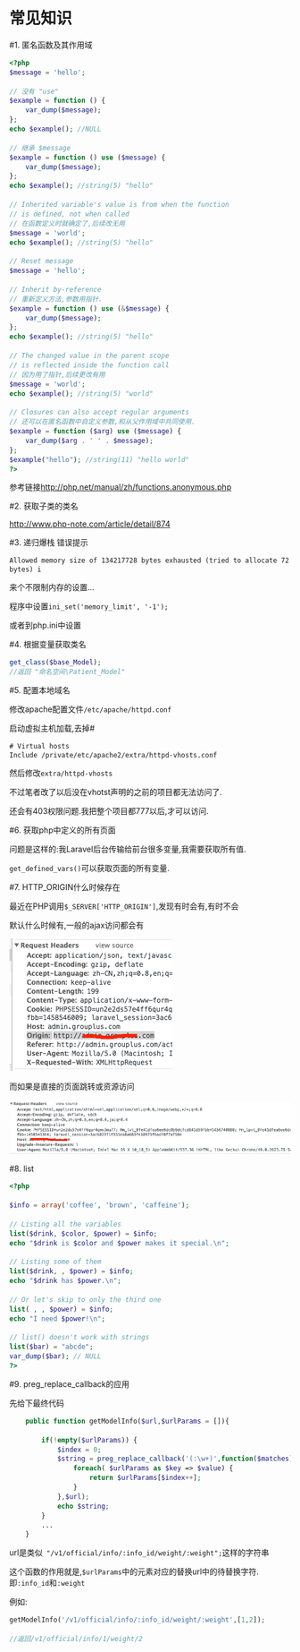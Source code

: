 # 常见知识

#1. 匿名函数及其作用域

```php
<?php
$message = 'hello';

// 没有 "use"
$example = function () {
    var_dump($message);
};
echo $example(); //NULL

// 继承 $message
$example = function () use ($message) {
    var_dump($message);
};
echo $example(); //string(5) "hello"

// Inherited variable's value is from when the function
// is defined, not when called
// 在函数定义时就确定了,后续改无用
$message = 'world';
echo $example(); //string(5) "hello"

// Reset message
$message = 'hello';

// Inherit by-reference
// 重新定义方法,参数用指针.
$example = function () use (&$message) {
    var_dump($message);
};
echo $example(); //string(5) "hello"

// The changed value in the parent scope
// is reflected inside the function call
// 因为用了指针,后续更改有用
$message = 'world';
echo $example(); //string(5) "world"

// Closures can also accept regular arguments
// 还可以在匿名函数中自定义参数,和从父作用域中共同使用.
$example = function ($arg) use ($message) {
    var_dump($arg . ' ' . $message);
};
$example("hello"); //string(11) "hello world"
?>
```

参考链接<http://php.net/manual/zh/functions.anonymous.php>

#2. 获取子类的类名

<http://www.php-note.com/article/detail/874>

#3. 递归爆栈 错误提示

    Allowed memory size of 134217728 bytes exhausted (tried to allocate 72 bytes) i

来个不限制内存的设置...

程序中设置`ini_set('memory_limit', '-1');`

或者到php.ini中设置

#4. 根据变量获取类名

```php
get_class($base_Model);
//返回 "命名空间\Patient_Model"
```

#5. 配置本地域名

修改apache配置文件`/etc/apache/httpd.conf`

启动虚拟主机加载,去掉#

```
# Virtual hosts
Include /private/etc/apache2/extra/httpd-vhosts.conf
```

然后修改`extra/httpd-vhosts`

不过笔者改了以后没在vhotst声明的之前的项目都无法访问了.

还会有403权限问题.我把整个项目都777以后,才可以访问.

#6. 获取php中定义的所有页面

问题是这样的:我Laravel后台传输给前台很多变量,我需要获取所有值.

`get_defined_vars()`可以获取页面的所有变量.

#7. HTTP_ORIGIN什么时候存在

最近在PHP调用`$_SERVER['HTTP_ORIGIN']`,发现有时会有,有时不会

默认什么时候有,一般的ajax访问都会有

![](QQ20160321-1.png)

而如果是直接的页面跳转或资源访问

![](QQ20160321-2.png)

#8. list

```php
<?php

$info = array('coffee', 'brown', 'caffeine');

// Listing all the variables
list($drink, $color, $power) = $info;
echo "$drink is $color and $power makes it special.\n";

// Listing some of them
list($drink, , $power) = $info;
echo "$drink has $power.\n";

// Or let's skip to only the third one
list( , , $power) = $info;
echo "I need $power!\n";

// list() doesn't work with strings
list($bar) = "abcde";
var_dump($bar); // NULL
?>
```

#9. preg_replace_callback的应用

先给下最终代码

```php
    public function getModelInfo($url,$urlParams = []){

        if(!empty($urlParams)) {
            $index = 0;
            $string = preg_replace_callback('(:\w+)',function($matches) use (&$index,$urlParams) {
                foreach( $urlParams as $key => $value) {
                    return $urlParams[$index++];
                }
            },$url);
            echo $string;
        }
        ...
    }
```

url是类似` "/v1/official/info/:info_id/weight/:weight";`这样的字符串

这个函数的作用就是,`$urlParams`中的元素对应的替换url中的待替换字符.即`:info_id`和`:weight`

例如:

```php
getModelInfo('/v1/official/info/:info_id/weight/:weight',[1,2]);

//返回/v1/official/info/1/weight/2

```